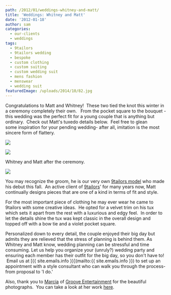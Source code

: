 ```yaml
---
path: /2012/01/weddings-whitney-and-matt/
title: 'Weddings: Whitney and Matt'
date: '2012-01-18'
author: sam
categories:
  - our-clients
  - weddings
tags:
  - 9tailors
  - 9tailors wedding
  - bespoke
  - custom clothing
  - custom suiting
  - custom wedding suit
  - mens fashion
  - menswear
  - wedding suit
featuredImage: /uploads/2014/10/82.jpg
---
```

Congratulations to Matt and Whitney!  These two tied the knot this winter in a ceremony completely their own.   From the pocket square to the bouquet - this wedding was the perfect fit for a young couple that is anything but ordinary.  Check out Matt's tuxedo details below.  Feel free to glean some inspiration for your pending wedding- after all, imitation is the most sincere form of flattery. 

[![](http://2.bp.blogspot.com/-Xof9KL37M7U/TxYDIDL7gxI/AAAAAAAABHU/sCX6BVoH2wg/s640/stubercollage_2.jpg)](http://2.bp.blogspot.com/-Xof9KL37M7U/TxYDIDL7gxI/AAAAAAAABHU/sCX6BVoH2wg/s1600/stubercollage_2.jpg)

[![](http://2.bp.blogspot.com/-k_xg2TUranM/TxYEohile4I/AAAAAAAABHs/yeLFI0d-X9k/s640/W+%2526+M-482.jpg)](http://2.bp.blogspot.com/-k_xg2TUranM/TxYEohile4I/AAAAAAAABHs/yeLFI0d-X9k/s1600/W+%2526+M-482.jpg)

Whitney and Matt after the ceremony.

[![](http://3.bp.blogspot.com/-cqCASC5g3io/TxYEZiroZOI/AAAAAAAABHk/aoEkqEbkw1k/s640/stubercollage_24jpg.jpg)](http://3.bp.blogspot.com/-cqCASC5g3io/TxYEZiroZOI/AAAAAAAABHk/aoEkqEbkw1k/s1600/stubercollage_24jpg.jpg)

You may recognize the groom, he is our very own [9tailors model](http://2011/11/meet-matt-theres-algorithm-for-that.html) who made his debut this fall.  An active client of [9tailors](http://www.9tailors.com/)' for many years now, Matt continually designs pieces that are one of a kind in terms of fit and style.

For the most important piece of clothing he may ever wear he came to 9tailors with some creative ideas.  He opted for a velvet trim on his tux which sets it apart from the rest with a luxurious and edgy feel.  In order to let the details shine the tux was kept classic in the overall design and topped off with a bow tie and a violet pocket square.

Personalized down to every detail, the couple enjoyed their big day but admits they are relieved that the stress of planning is behind them. As Whitney and Matt know, wedding planning can be stressful and time consuming. Let us help you organize your (unruly?) wedding party and ensuring each member has their outfit for the big day, so you don't have to!  Email us at [{{ site.emails.info }}](mailto:{{ site.emails.info }}) to set up an appointment with a style consultant who can walk you through the process- from proposal to 'I do.'

Also, thank you to [Marcia](http://www.photographybymarcia.com/) of [Groove Entertainment](http://www.grooveentertainment.com/) for the beautiful photographs.  You can take a look at her work [here](http://www.photographybymarcia.com/).